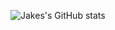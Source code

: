 ![Jakes's GitHub stats](https://github-readme-stats.vercel.app/api?username=jskelcy&count_private=true)
